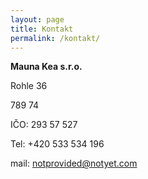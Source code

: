 ```yaml
---
layout: page
title: Kontakt
permalink: /kontakt/
---
```


**Mauna Kea s.r.o.**

Rohle 36

789 74

IČO: 293 57 527

Tel: +420 533 534 196

mail: notprovided@notyet.com
